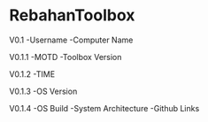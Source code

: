 # RebahanToolbox
V0.1 
-Username
-Computer Name 

V0.1.1
-MOTD
-Toolbox Version

V0.1.2
-TIME

V0.1.3
-OS Version

V0.1.4
-OS Build
-System Architecture
-Github Links
